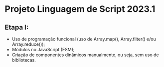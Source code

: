 <h1>Projeto Linguagem de Script 2023.1</h1>
<h2>Etapa I:</h2>
<ul>
 <li>Uso de programação funcional (uso de Array.map(), Array.filter() e/ou Array.reduce());</li>
 <li>Módulos no JavaScript (ESM);</li>
 <li>Criação de componentes dinâmicos manualmente, ou seja, sem uso de bibliotecas.</li>
</ul>
